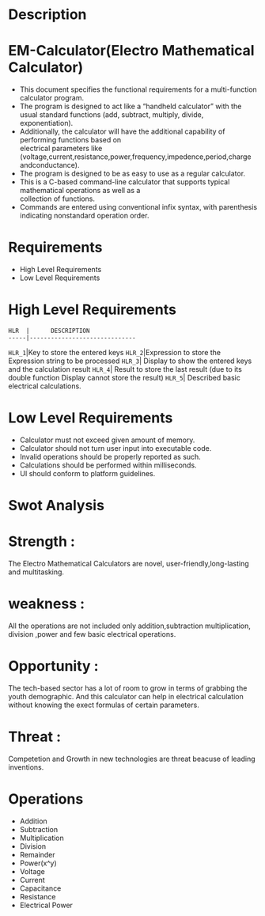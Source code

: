 # Description
# EM-Calculator(Electro Mathematical Calculator)
* This document specifies the functional requirements for a multi-function calculator program.
* The program is designed to act like a “handheld calculator” with the usual standard functions
 (add, subtract, multiply, divide, exponentiation). 
* Additionally, the calculator will have the additional capability of performing functions based on      
  electrical parameters like (voltage,current,resistance,power,frequency,impedence,period,charge andconductance).
* The program is designed to be as easy to use as a regular calculator.
* This is a C-based command-line calculator that supports typical mathematical operations as well as a  
  collection of functions. 
* Commands are entered using conventional infix syntax, with parenthesis indicating nonstandard operation 
  order.
  
# Requirements
* High Level Requirements
* Low Level Requirements

# High Level Requirements
    HLR  |      DESCRIPTION
    -----|------------------------------
  `HLR_1`|Key to store the entered keys
  `HLR_2`|Expression to store the Expression string to be processed
  `HLR_3`| Display to show the entered keys and the calculation result
  `HLR_4`| Result to store the last result (due to its double function Display cannot store the result)
  `HLR_5`| Described basic electrical calculations.

# Low Level Requirements
  * Calculator must not exceed given amount of memory.
  * Calculator should not turn user input into executable code.
  * Invalid operations should be properly reported as such.
  * Calculations should be performed within milliseconds.
  * UI should conform to platform guidelines.

# Swot Analysis
  # Strength :
  The Electro Mathematical Calculators are novel, user-friendly,long-lasting and multitasking.
  # weakness :
  All the operations are not included only addition,subtraction multiplication, division ,power and few basic electrical operations.
  # Opportunity :
  The tech-based sector has a lot of room to grow in terms of grabbing the youth demographic. And this calculator can help in electrical calculation without knowing the exect formulas of certain parameters.
  # Threat :
   Competetion and Growth in new technologies are threat beacuse of leading inventions.

  # Operations

* Addition
* Subtraction
* Multiplication
* Division
* Remainder
* Power(x^y)
* Voltage
* Current
* Capacitance
* Resistance
* Electrical Power
